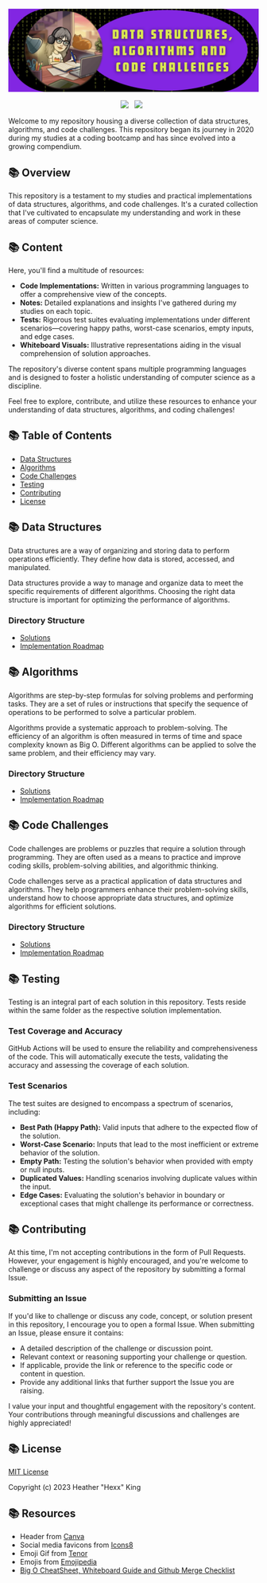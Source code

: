 ![header img](./assets/header.png)

<p align="center">
<a href="https://www.linkedin.com/in/hexx-king/" target="_blank" rel="noopener noreferrer"><img height="38" src="./assets/linkedin.png"></a>&nbsp;&nbsp;
<a href="mailto:hexxking13@gmail.com" target="_blank" rel="noopener noreferrer"><img height="35" src="./assets/gmail.png"></a>&nbsp;&nbsp;
</p> 

Welcome to my repository housing a diverse collection of data structures, algorithms, and code challenges. This repository began its journey in 2020 during my studies at a coding bootcamp and has since evolved into a growing compendium.

## 📚 Overview

This repository is a testament to my studies and practical implementations of data structures, algorithms, and code challenges. It's a curated collection that I've cultivated to encapsulate my understanding and work in these areas of computer science.

## 📚 Content

Here, you'll find a multitude of resources:
- **Code Implementations:** Written in various programming languages to offer a comprehensive view of the concepts.
- **Notes:** Detailed explanations and insights I've gathered during my studies on each topic.
- **Tests:** Rigorous test suites evaluating implementations under different scenarios—covering happy paths, worst-case scenarios, empty inputs, and edge cases.
- **Whiteboard Visuals:** Illustrative representations aiding in the visual comprehension of solution approaches.

The repository's diverse content spans multiple programming languages and is designed to foster a holistic understanding of computer science as a discipline.

Feel free to explore, contribute, and utilize these resources to enhance your understanding of data structures, algorithms, and coding challenges!

## 📚 Table of Contents

- [Data Structures](#-data-structures)
- [Algorithms](#-algorithms)
- [Code Challenges](#-code-challenges)
- [Testing](#-testing)
- [Contributing](#-contributing)
- [License](#-license)

## 📚 Data Structures

Data structures are a way of organizing and storing data to perform operations efficiently. They define how data is stored, accessed, and manipulated.

Data structures provide a way to manage and organize data to meet the specific requirements of different algorithms. Choosing the right data structure is important for optimizing the performance of algorithms.

### Directory Structure

- [Solutions](./data_structures/README.md#-solutions)
- [Implementation Roadmap](./data_structures/README.md#-implementation-roadmap)

## 📚 Algorithms

Algorithms are step-by-step formulas for solving problems and performing tasks. They are a set of rules or instructions that specify the sequence of operations to be performed to solve a particular problem.

Algorithms provide a systematic approach to problem-solving. The efficiency of an algorithm is often measured in terms of time and space complexity known as Big O. Different algorithms can be applied to solve the same problem, and their efficiency may vary.

### Directory Structure

- [Solutions](./algorithms/README.md#-solutions)
- [Implementation Roadmap](./algorithms/README.md#-implementation-roadmap)

## 📚 Code Challenges

Code challenges are problems or puzzles that require a solution through programming. They are often used as a means to practice and improve coding skills, problem-solving abilities, and algorithmic thinking.

Code challenges serve as a practical application of data structures and algorithms. They help programmers enhance their problem-solving skills, understand how to choose appropriate data structures, and optimize algorithms for efficient solutions.

### Directory Structure

- [Solutions](./code_challenges/README.md#-solutions)
- [Implementation Roadmap](./code_challebges/README.md#-implementation-roadmap)

## 📚 Testing

Testing is an integral part of each solution in this repository. Tests reside within the same folder as the respective solution implementation.

### Test Coverage and Accuracy

GitHub Actions will be used to ensure the reliability and comprehensiveness of the code. This will automatically execute the tests, validating the accuracy and assessing the coverage of each solution.

### Test Scenarios

The test suites are designed to encompass a spectrum of scenarios, including:
- **Best Path (Happy Path):** Valid inputs that adhere to the expected flow of the solution.
- **Worst-Case Scenario:** Inputs that lead to the most inefficient or extreme behavior of the solution.
- **Empty Path:** Testing the solution's behavior when provided with empty or null inputs.
- **Duplicated Values:** Handling scenarios involving duplicate values within the input.
- **Edge Cases:** Evaluating the solution's behavior in boundary or exceptional cases that might challenge its performance or correctness.

## 📚 Contributing

At this time, I'm not accepting contributions in the form of Pull Requests. However, your engagement is highly encouraged, and you're welcome to challenge or discuss any aspect of the repository by submitting a formal Issue.

### Submitting an Issue

If you'd like to challenge or discuss any code, concept, or solution present in this repository, I encourage you to open a formal Issue. When submitting an Issue, please ensure it contains:

- A detailed description of the challenge or discussion point.
- Relevant context or reasoning supporting your challenge or question.
- If applicable, provide the link or reference to the specific code or content in question.
- Provide any additional links that further support the Issue you are raising.

I value your input and thoughtful engagement with the repository's content. Your contributions through meaningful discussions and challenges are highly appreciated!

## 📚 License

[MIT License](./LICENSE)

Copyright (c) 2023 Heather "Hexx" King

## 📚 Resources

- Header from <a href="https://www.canva.com/">Canva</a>
- Social media favicons from <a href="https://icons8.com">Icons8</a>
- Emoji Gif from <a href="https://tenor.com/">Tenor</a>
- Emojis from <a href="https://emojipedia.org/">Emojipedia</a>
- [Big O CheatSheet, Whiteboard Guide and Github Merge Checklist](./resources.md)
